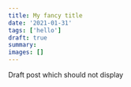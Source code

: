 ```yaml
---
title: My fancy title
date: '2021-01-31'
tags: ['hello']
draft: true
summary:
images: []
---
```


Draft post which should not display

